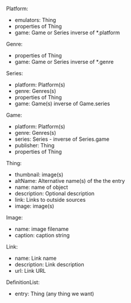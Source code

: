 

Platform:
* emulators: Thing
* properties of Thing
* game: Game or Series inverse of *.platform

Genre:
* properties of Thing
* game: Game or Series inverse of *.genre

Series:
* platform: Platform(s)
* genre: Genres(s)
* properties of Thing
* game: Game(s) inverse of Game.series

Game:
* platform: Platform(s)
* genre: Genres(s)
* series: Series - inverse of Series.game
* publisher: Thing
* properties of Thing

Thing:
* thumbnail: image(s)
* altName: Alternative name(s) of the the entry
* name: name of object
* description: Optional description
* link: Links to outside sources
* image: image(s)

Image:
* name: image filename
* caption: caption string

Link:
* name: Link name
* description: Link description
* url: Link URL

DefinitionList:
* entry: Thing (any thing we want)